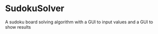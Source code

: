 # SudokuSolver
A sudoku board solving algorithm with a GUI to input values and a GUI to show results
